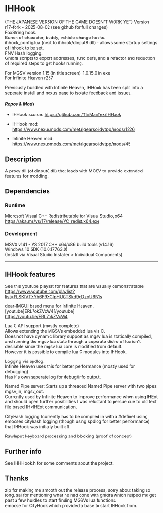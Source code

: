 # IHHook
(THE JAPANESE VERSION OF THE GAME DOESN'T WORK YET)
Version r17-fork - 2025-08-02 (see github for full changes)  
FoxString hook.  
Bunch of character, buddy, vehicle change hooks.  
ihhook_config.lua (next to ihhook/dinput8 dll) - allows some startup settings of ihhook to be set.  
FNV Hash logging.  
Ghidra scripts to export addresses, func defs, and a refactor and reduction of required steps to get hooks running.  

For MGSV version 1.15 (in title screen), 1.0.15.0 in exe  
For Infinite Heaven r257  

Previously bundled with Infinite Heaven, IHHook has been split into a seperate install and nexus page to isolate feedback and issues.

#### *Repos & Mods*

* IHHook source: https://github.com/TinManTex/IHHook

* IHHook mod: https://www.nexusmods.com/metalgearsolidvtpp/mods/1226

* Infinite Heaven mod: https://www.nexusmods.com/metalgearsolidvtpp/mods/45

## Description 
A proxy dll (of dinput8.dll) that loads with MGSV to provide extended features for modding.

## Dependencies
### Runtime
Microsoft Visual C++ Redistributable for Visual Studio, x64  
https://aka.ms/vs/17/release/VC_redist.x64.exe 

### Development
MSVS v141 - VS 2017 C++ x64/x86 build tools (v14.16)  
Windows 10 SDK (10.0.17763.0)  
(Install via Visual Studio Installer > Individual Components)  

---

## IHHook features
See this youtube playlist for features that are visually demonstratable  
https://www.youtube.com/playlist?list=PLSKlVTXYh6F9XCIpHUGTSkd9gDzoU6N1s

dear-IMGUI based menu for Infinite Heaven.  
[youtube]ERL7okZVcW4[/youtube]  
https://youtu.be/ERL7okZVcW4

Lua C API support (mostly complete)  
Allows extending the MGSVs embedded lua via C.  
Does not have dynamic library support as mgsv lua is statically compiled, and running the mgsv lua state through a seperate distro of lua isn't desirable since the mgsv lua core is modified from default.  
However it is possible to compile lua C modules into IHHook.  


Logging via spdlog.  
Infinite Heaven uses this for better performance (mostly used for debugging)  
Has it's own seperate log for debug/info output.  


Named Pipe server: Starts up a threaded Named Pipe server with two pipes mgsv_in, mgsv_out.  
Currently used by Infinite Heaven to improve performance when using IHExt and should open further posibilities I was reluctant to persue due to old text file based IH>IHExt communication.  


CityHash logging (currently has to be compiled in with a #define) using emooses cityhash logging (though using spdlog for better performance) that IHHook was initially built off.  


RawInput keyboard processing and blocking (proof of concept)  

## Further info
See IHHHook.h for some comments about the project.

## Thanks
zip for making me smooth out the release process, sorry about taking so long.
sai for mentioning what he had done with ghidra which helped me get past a few hurdles to start finding MGSVs lua functions.  
emoose for CityHook which provided a base to start IHHook from.
